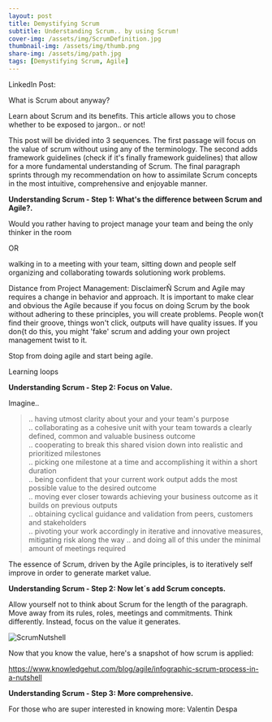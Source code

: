 ```yaml
---
layout: post
title: Demystifying Scrum
subtitle: Understanding Scrum.. by using Scrum! 
cover-img: /assets/img/ScrumDefinition.jpg
thumbnail-img: /assets/img/thumb.png
share-img: /assets/img/path.jpg
tags: [Demystifying Scrum, Agile]
---
```


LinkedIn Post:

What is Scrum about anyway?

Learn about Scrum and its benefits. This article allows you to chose whether to be exposed to jargon.. or not!

This post will be divided into 3 sequences. The first passage will focus on the value of scrum without using any of the terminology. The second adds framework guidelines (check if it's finally framework guidelines) that allow for a more fundamental understanding of Scrum. The final paragraph sprints through my recommendation on how to assimilate Scrum concepts in the most intuitive, comprehensive and enjoyable manner. 

**Understanding Scrum - Step 1: What's the difference between Scrum and Agile?.**

Would you rather having to project manage your team and being the only thinker in the room 

OR

 walking in to a meeting with your team, sitting down and people self organizing and collaborating towards solutioning work problems. 
 
Distance from Project Management: DisclaimerÑ Scrum and Agile may requires a change in behavior and approach. It is important to make clear and obvious the Agile because if you focus on doing Scrum by the book without adhering to these principles, you will create problems. People won{t find their groove, things won't click, outputs will have quality issues.  If you don{t do this, you might 'fake' scrum and adding your own project management twist to it.

Stop from doing agile and start being agile.
 
 Learning loops 

**Understanding Scrum - Step 2: Focus on Value.**

Imagine..

> .. having utmost clarity about your and your team's purpose  
> .. collaborating as a cohesive unit with your team towards a clearly defined, common and valuable business outcome  
> .. cooperating to break this shared vision down into realistic and prioritized milestones  
> .. picking one milestone at a time and accomplishing it within a short duration  
> .. being confident that your current work output adds the most possible value to the desired outcome  
> .. moving ever closer towards achieving your business outcome as it builds on previous outputs  
> .. obtaining cyclical guidance and validation from peers, customers and stakeholders    
> .. pivoting your work accordingly in iterative and innovative measures, mitigating risk along the way
> .. and doing all of this under the minimal amount of meetings required

The essence of Scrum, driven by the Agile principles, is to iteratively self improve in order to generate market value. 

**Understanding Scrum - Step 2: Now let´s add Scrum concepts.**

Allow yourself not to think about Scrum for the length of the paragraph. Move away from its rules, roles, meetings and commitments. Think differently. Instead, focus on the value it generates. 

![ScrumNutshell](https://d2o2utebsixu4k.cloudfront.net/media/images/d4fc313b-919c-44f0-9fdd-b7ee079a991e.jpg)


Now that you know the value, here's a snapshot of how scrum is applied: 

https://www.knowledgehut.com/blog/agile/infographic-scrum-process-in-a-nutshell

**Understanding Scrum - Step 3: More comprehensive.**

For those who are super interested in knowing more: Valentin Despa

